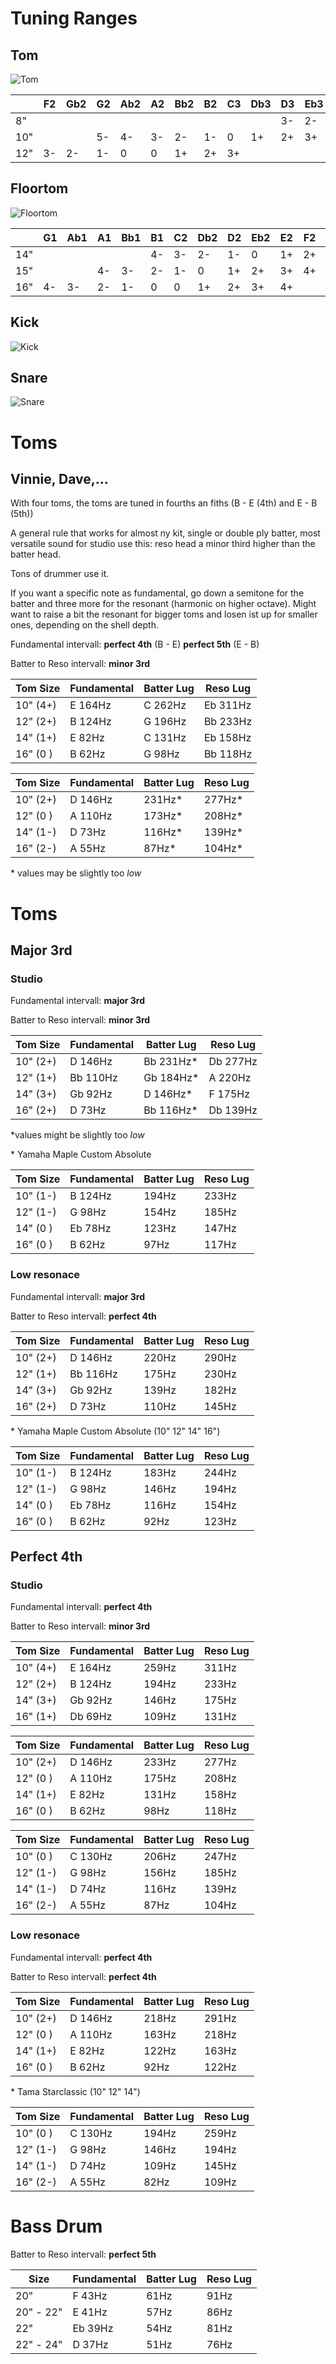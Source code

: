 
# Tuning Ranges

## Tom

![Tom](images/20200210_tuning-ranges-tom.png)

|     | F2  | Gb2 | G2  | Ab2 | A2  | Bb2 | B2  | C3  | Db3 | D3  | Eb3 | E3  | F3  | Gb3 | G3  | Ab3 | A3  |
| --- | --- | --- | --- | --- | --- | --- | --- | --- | --- | --- | --- | --- | --- | --- | --- | --- | --- |
| 8"  |     |     |     |     |     |     |     |     |     | 3-  | 2-  | 1-  | 0   | 0   | 1+  | 2+  | 3+  |
| 10" |     |     | 5-  | 4-  | 3-  | 2-  | 1-  | 0   | 1+  | 2+  | 3+  | 4+  | 5+  |     |     |     |     |
| 12" | 3-  | 2-  | 1-  | 0   | 0   | 1+  | 2+  | 3+  |     |     |     |     |     |     |     |     |     |

## Floortom

![Floortom](images/20200210_tuning-ranges-floortom.png)

|     | G1  | Ab1 | A1  | Bb1 | B1  | C2  | Db2 | D2  | Eb2 | E2  | F2  | Gb2 | G2  | Ab2 | A2  | Bb2 | B2  |
| --- | --- | --- | --- | --- | --- | --- | --- | --- | --- | --- | --- | --- | --- | --- | --- | --- | --- |
| 14" |     |     |     |     | 4-  | 3-  | 2-  | 1-  | 0   | 1+  | 2+  | 3+  | 4+  |     |     |     |     |
| 15" |     |     | 4-  | 3-  | 2-  | 1-  | 0   | 1+  | 2+  | 3+  | 4+  |     |     |     |     |     |     |
| 16" | 4-  | 3-  | 2-  | 1-  | 0   | 0   | 1+  | 2+  | 3+  | 4+  |     |     |     |     |     |     |     |

## Kick 

![Kick](images/20200210_tuning-ranges-kick.png)

## Snare

![Snare](images/20200210_tuning-ranges-snare.png)



# Toms
## Vinnie, Dave,...

With four toms, the toms are tuned in fourths an fiths (B - E (4th) and E - B (5th))

A general rule that works for almost ny kit, single or double ply batter, most versatile sound for studio use this:
reso head a minor third higher than the batter head.

Tons of drummer use it.

If you want a specific note as fundamental, go down a semitone for the batter and three more for the resonant (harmonic on higher octave).
Might want to raise a bit the resonant for bigger toms and losen ist up for smaller ones, depending on the shell depth.


Fundamental intervall: __perfect 4th__ (B - E) __perfect 5th__ (E - B) 

Batter to Reso intervall: __minor 3rd__

| Tom Size | Fundamental | Batter Lug  | Reso Lug    |
| -------- | ----------- | ----------- | ----------- |
|  10" (4+)| E     164Hz | C     262Hz | Eb    311Hz |
|  12" (2+)| B     124Hz | G     196Hz | Bb    233Hz |
|  14" (1+)| E      82Hz | C     131Hz | Eb    158Hz |
|  16" (0 )| B      62Hz | G      98Hz | Bb    118Hz |


| Tom Size | Fundamental | Batter Lug  | Reso Lug    |
| -------- | ----------- | ----------- | ----------- |
|  10" (2+)| D     146Hz |      231Hz* |      277Hz* |
|  12" (0 )| A     110Hz |      173Hz* |      208Hz* |
|  14" (1-)| D      73Hz |      116Hz* |      139Hz* |
|  16" (2-)| A      55Hz |       87Hz* |      104Hz* |

\* values may be slightly too _low_

# Toms
## Major 3rd
### Studio

Fundamental intervall: __major 3rd__

Batter to Reso intervall: __minor 3rd__

| Tom Size | Fundamental | Batter Lug  | Reso Lug    |
| -------- | ----------- | ----------- | ----------- |
|  10" (2+)| D     146Hz | Bb   231Hz* | Db    277Hz |
|  12" (1+)| Bb    110Hz | Gb   184Hz* | A     220Hz |
|  14" (3+)| Gb     92Hz | D    146Hz* | F     175Hz |
|  16" (2+)| D      73Hz | Bb   116Hz* | Db    139Hz |

\*values might be slightly too _low_

\* Yamaha Maple Custom Absolute

| Tom Size | Fundamental | Batter Lug  | Reso Lug    |
| -------- | ----------- | ----------- | ----------- |
|  10" (1-)| B     124Hz |       194Hz |       233Hz |
|  12" (1-)| G      98Hz |       154Hz |       185Hz |
|  14" (0 )| Eb     78Hz |       123Hz |       147Hz |
|  16" (0 )| B      62Hz |        97Hz |       117Hz |

### Low resonace

Fundamental intervall: __major 3rd__

Batter to Reso intervall: __perfect 4th__

| Tom Size | Fundamental | Batter Lug  | Reso Lug    |
| -------- | ----------- | ----------- | ----------- |
|  10" (2+)| D     146Hz |       220Hz |       290Hz |
|  12" (1+)| Bb    116Hz |       175Hz |       230Hz |
|  14" (3+)| Gb     92Hz |       139Hz |       182Hz |
|  16" (2+)| D      73Hz |       110Hz |       145Hz |


\* Yamaha Maple Custom Absolute (10" 12" 14" 16")

| Tom Size | Fundamental | Batter Lug  | Reso Lug    |
| -------- | ----------- | ----------- | ----------- |
|  10" (1-)| B     124Hz |       183Hz |       244Hz |
|  12" (1-)| G      98Hz |       146Hz |       194Hz |
|  14" (0 )| Eb     78Hz |       116Hz |       154Hz |
|  16" (0 )| B      62Hz |        92Hz |       123Hz |

## Perfect 4th
### Studio

Fundamental intervall: __perfect 4th__

Batter to Reso intervall: __minor 3rd__

| Tom Size | Fundamental | Batter Lug  | Reso Lug    |
| -------- | ----------- | ----------- | ----------- |
|  10" (4+)| E     164Hz |       259Hz |       311Hz |
|  12" (2+)| B     124Hz |       194Hz |       233Hz |
|  14" (3+)| Gb     92Hz |       146Hz |       175Hz |
|  16" (1+)| Db     69Hz |       109Hz |       131Hz |


| Tom Size | Fundamental | Batter Lug  | Reso Lug    |
| -------- | ----------- | ----------- | ----------- |
|  10" (2+)| D     146Hz |       233Hz |       277Hz |
|  12" (0 )| A     110Hz |       175Hz |       208Hz |
|  14" (1+)| E      82Hz |       131Hz |       158Hz |
|  16" (0 )| B      62Hz |        98Hz |       118Hz |

| Tom Size | Fundamental | Batter Lug  | Reso Lug    |
| -------- | ----------- | ----------- | ----------- |
|  10" (0 )| C     130Hz |       206Hz |       247Hz |
|  12" (1-)| G      98Hz |       156Hz |       185Hz |
|  14" (1-)| D      74Hz |       116Hz |       139Hz |
|  16" (2-)| A      55Hz |        87Hz |       104Hz |

### Low resonace

Fundamental intervall: __perfect 4th__

Batter to Reso intervall: __perfect 4th__

| Tom Size | Fundamental | Batter Lug  | Reso Lug    |
| -------- | ----------- | ----------- | ----------- |
|  10" (2+)| D     146Hz |       218Hz |       291Hz |
|  12" (0 )| A     110Hz |       163Hz |       218Hz |
|  14" (1+)| E      82Hz |       122Hz |       163Hz |
|  16" (0 )| B      62Hz |        92Hz |       122Hz |

\* Tama Starclassic (10" 12" 14")

| Tom Size | Fundamental | Batter Lug  | Reso Lug    |
| -------- | ----------- | ----------- | ----------- |
|  10" (0 )| C     130Hz |       194Hz |       259Hz |
|  12" (1-)| G      98Hz |       146Hz |       194Hz |
|  14" (1-)| D      74Hz |       109Hz |       145Hz |
|  16" (2-)| A      55Hz |        82Hz |       109Hz |

# Bass Drum

Batter to Reso intervall: __perfect 5th__

| Size        | Fundamental | Batter Lug  | Reso Lug    |
| ------------| ----------- | ----------- | ----------- |
| 20"         | F      43Hz |        61Hz |        91Hz |
| 20" - 22"   | E      41Hz |        57Hz |        86Hz |
| 22"         | Eb     39Hz |        54Hz |        81Hz |
| 22" - 24"   | D      37Hz |        51Hz |        76Hz |


